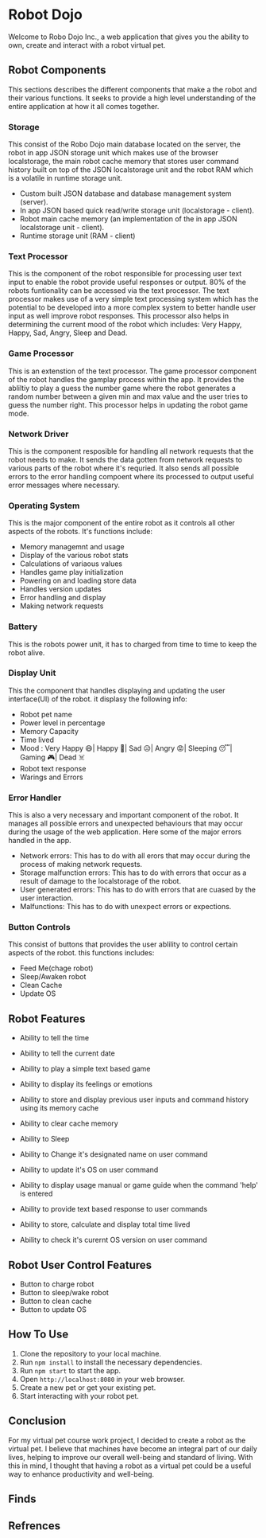 # Robot Dojo

Welcome to Robo Dojo Inc., a web application that gives you the ability to own, create and interact with a robot virtual pet.

## Robot Components 

This sections describes the different components that make a the robot and their various functions. It seeks to provide a high level understanding of the entire application at how it all comes together.

### Storage

This consist of the Robo Dojo main database located on the server, the robot in app JSON storage unit which makes use of the browser localstorage, the main robot cache memory that stores user command history built on top of the JSON localstorage unit and the robot RAM which is a volatile in runtime storage unit.

- Custom built JSON database and database management system (server).
- In app JSON based quick read/write storage unit (localstorage - client).
- Robot main cache memory (an implementation of the in app JSON localstorage unit - client).
- Runtime storage unit (RAM - client)

### Text Processor

This is the component of the robot responsible for processing user text input to enable the robot provide useful responses or output. 80% of the robots funtionality can be accessed via the text processor. The text processor makes use of a very simple text processing system which has the potential to be developed into a more complex system to better handle user input as well improve robot responses. This processor also helps in determining the current mood of the robot which includes: Very Happy, Happy, Sad, Angry, Sleep and Dead. 

### Game Processor

This is an extenstion of the text processor. The game processor component of the robot handles the gamplay process within the app. It provides the abliltiy to play a guess the number game where the robot generates a random number between a given min and max value and the user tries to guess the number right. This processor helps in updating the robot game mode.

### Network Driver

This is the component resposible for handling all network requests that the robot needs to make. It sends the data gotten from network requests to various parts of the robot where it's requried. It also sends all possible errors to the error handling compoent where its processed to output useful error messages where necessary.

### Operating System

This is the major component of the entire robot as it controls all other aspects of the robots. It's functions include:
- Memory managemnt and usage
- Display of the various robot stats
- Calculations of variaous values
- Handles game play initialization
- Powering on and loading store data
- Handles version updates
- Error handling and display
- Making network requests

### Battery

This is the robots power unit, it has to charged from time to time to keep the robot alive.

### Display Unit

This the component that handles displaying and updating the user interface(UI) of the robot. it displasy the following info:

- Robot pet name
- Power level in percentage
- Memory Capacity
- Time lived
- Mood : Very Happy 😄| Happy 🙂| Sad 😥| Angry 😡| Sleeping 😴| Gaming 🎮| Dead ☠️
- Robot text response
- Warings and Errors

### Error Handler

This is also a very necessary and important component of the robot. It manages all possible errors and unexpected behaviours that may occur during the usage of the web application. Here some of the major errors handled in the app.

- Network errors: This has to do with all erors that may occur during the process of making network requests.
- Storage malfunction errors: This has to do with errors that occur as a result of damage to the localstorage of the robot.
- User generated errors: This has to do with errors that are cuased by the user interaction.
- Malfunctions: This has to do with unexpect errors or expections.

### Button Controls

This consist of buttons that provides the user ablility to control certain aspects of the robot. this functions includes:

- Feed Me(chage robot)
- Sleep/Awaken robot
- Clean Cache
- Update OS


## Robot Features

- Ability to tell the time

- Ability to tell the current date

- Ability to play a simple text based game

- Ability to display its feelings or emotions

- Ability to store and display previous user inputs and command history using its memory cache

- Ability to clear cache memory

- Ability to Sleep

- Ability to Change it's designated name on user command

- Ability to update it's OS on user command

- Ability to display usage manual or game guide when the command 'help' is entered

- Ability to provide text based response to user commands

- Ability to store, calculate and display total time lived

- Ability to check it's curernt OS version on user command

## Robot User Control Features

- Button to charge robot
- Button to sleep/wake robot
- Button to clean cache
- Button to update OS



## How To Use

1. Clone the repository to your local machine.
2. Run `npm install` to install the necessary dependencies.
3. Run `npm start` to start the app.
4. Open `http://localhost:8080` in your web browser.
5. Create a new pet or get your existing pet.
6. Start interacting with your robot pet.

## Conclusion

For my virtual pet course work project, I decided to create a robot as the virtual pet. I believe that machines have become an integral part of our daily lives, helping to improve our overall well-being and standard of living. With this in mind, I thought that having a robot as a virtual pet could be a useful way to enhance productivity and well-being.

## Finds

## Refrences


